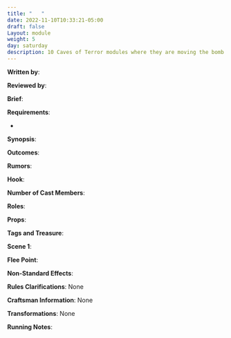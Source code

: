 ```yaml
---
title: "   "
date: 2022-11-10T10:33:21-05:00
draft: false
Layout: module
weight: 5
day: saturday
description: 10 Caves of Terror modules where they are moving the bomb from to assemble
---
```


**Written by**: 

**Reviewed by**: 

**Brief**: 

**Requirements**: 

- 

**Synopsis**: 

**Outcomes**:

**Rumors**: 

**Hook**: 

**Number of Cast Members**: 

**Roles**: 

**Props**: 

**Tags and Treasure**: 

**Scene 1**: 

**Flee Point**: 

**Non-Standard Effects**: 

**Rules Clarifications**: None 

**Craftsman Information**: None

**Transformations**: None

**Running Notes**: 
